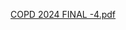 [COPD  2024 FINAL -4.pdf](https://github.com/Haifaafa/COPD-clinical-pharmacy/files/14798112/COPD.2024.FINAL.-4.pdf)
